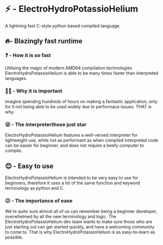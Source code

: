 # ⚡ - ElectroHydroPotassioHelium
A lightning fast C-style python based compiled language.
## 🔥- Blazingly fast runtime
### ❓ - How it is so fast
Utilising the magic of modern AMD64 compilation technologies ElectroHydroPotassioHelium is able to be many times faster than interpreted languages.
### 🤷‍♀️ - Why it is important
Imagine spending hundreds of hours on making a fantastic application, only for it not being able to be used widely due to performace issues. THAT is why.
### 😜 - The interpreterthose just star
ElectroHydroPotassioHelium features a well-versed interpreter for lightweight use, while not as performant as when compiled interpreted code can be easier for beginner, and does not require a beefy computer to compile. 
## 😊 - Easy to use
ElectroHydroPotassioHelium is intended to be very easy to use for beginners, therefore it uses a lot of the same function and keyword terminology as python and C.
### 😕 - The importance of ease
We're quite sure almost all of us can remember being a beginner developer, overwhelmed by all the new terminology and logic. The ElectroHydroPotassioHelium dev team wants to make sure those who are just starting out can get started quickly, and have a welcoming community to come to. That is why ElectroHydroPotassioHelium is as easy-to-learn as possible. 

